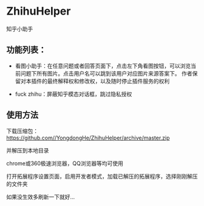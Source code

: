 # ZhihuHelper
知乎小助手

## 功能列表：
+ 看图小助手：在任意问题或者回答页面下，点击左下角看图按钮，可以浏览当前问题下所有图片。点击用户名可以跳到该用户对应图片来源答案下。
作者保留对本插件的最终解释权和修改权，以及随时停止插件服务的权利


+ fuck zhihu：屏蔽知乎模态对话框，跳过隐私授权

## 使用方法
下载压缩包： https://github.com//YongdongHe/ZhihuHelper/archive/master.zip

并解压到本地目录

chrome或360极速浏览器，QQ浏览器等均可使用

打开拓展程序设置页面，启用开发者模式，加载已解压的拓展程序，选择刚刚解压的文件夹

如果没生效多刷新一下就好…



